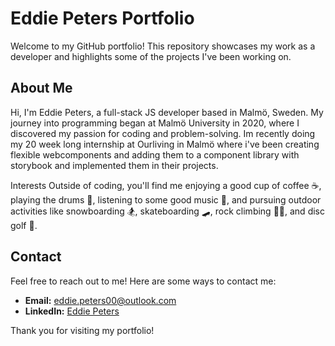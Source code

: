 # Eddie Peters Portfolio

Welcome to my GitHub portfolio! This repository showcases my work as a developer and highlights some of the projects I've been working on. 

## About Me
Hi, I'm Eddie Peters, a full-stack JS developer based in Malmö, Sweden. My journey into programming began at Malmö University in 2020, where I discovered my passion for coding and problem-solving. Im recently doing my 20 week long internship at Ourliving in Malmö where i've been creating flexible webcomponents and adding them to a component library with storybook and implemented them in their projects.

Interests
Outside of coding, you'll find me enjoying a good cup of coffee ☕, playing the drums 🥁, listening to some good music 🎵, and pursuing outdoor activities like snowboarding 🏂, skateboarding 🛹, rock climbing 🧗‍♂️, and disc golf 🥏.

## Contact

Feel free to reach out to me! Here are some ways to contact me:

- **Email:** [eddie.peters00@outlook.com](mailto:eddie.peters00@outlook.com)
- **LinkedIn:** [Eddie Peters]([https://www.linkedin.com/in/your-linkedin-profile](https://linkedin.com/in/eddie-peters00))


Thank you for visiting my portfolio!
